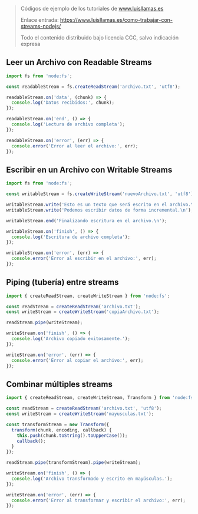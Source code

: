 > Códigos de ejemplo de los tutoriales de www.luisllamas.es
>
> Enlace entrada: https://www.luisllamas.es/como-trabajar-con-streams-nodejs/
>
> Todo el contenido distribuido bajo licencia CCC, salvo indicación expresa

## Leer un Archivo con Readable Streams
```javascript
import fs from 'node:fs';

const readableStream = fs.createReadStream('archivo.txt', 'utf8');

readableStream.on('data', (chunk) => {
  console.log('Datos recibidos:', chunk);
});

readableStream.on('end', () => {
  console.log('Lectura de archivo completa');
});

readableStream.on('error', (err) => {
  console.error('Error al leer el archivo:', err);
});
```


## Escribir en un Archivo con Writable Streams
```javascript
import fs from 'node:fs';

const writableStream = fs.createWriteStream('nuevoArchivo.txt', 'utf8');

writableStream.write('Esto es un texto que será escrito en el archivo.\n');
writableStream.write('Podemos escribir datos de forma incremental.\n');

writableStream.end('Finalizando escritura en el archivo.\n');

writableStream.on('finish', () => {
  console.log('Escritura de archivo completa');
});

writableStream.on('error', (err) => {
  console.error('Error al escribir en el archivo:', err);
});
```


## Piping (tubería) entre streams
```javascript
import { createReadStream, createWriteStream } from 'node:fs';

const readStream = createReadStream('archivo.txt');
const writeStream = createWriteStream('copiaArchivo.txt');

readStream.pipe(writeStream);

writeStream.on('finish', () => {
  console.log('Archivo copiado exitosamente.');
});

writeStream.on('error', (err) => {
  console.error('Error al copiar el archivo:', err);
});
```


## Combinar múltiples streams
```javascript
import { createReadStream, createWriteStream, Transform } from 'node:fs';

const readStream = createReadStream('archivo.txt', 'utf8');
const writeStream = createWriteStream('mayusculas.txt');

const transformStream = new Transform({
  transform(chunk, encoding, callback) {
    this.push(chunk.toString().toUpperCase());
    callback();
  }
});

readStream.pipe(transformStream).pipe(writeStream);

writeStream.on('finish', () => {
  console.log('Archivo transformado y escrito en mayúsculas.');
});

writeStream.on('error', (err) => {
  console.error('Error al transformar y escribir el archivo:', err);
});
```


